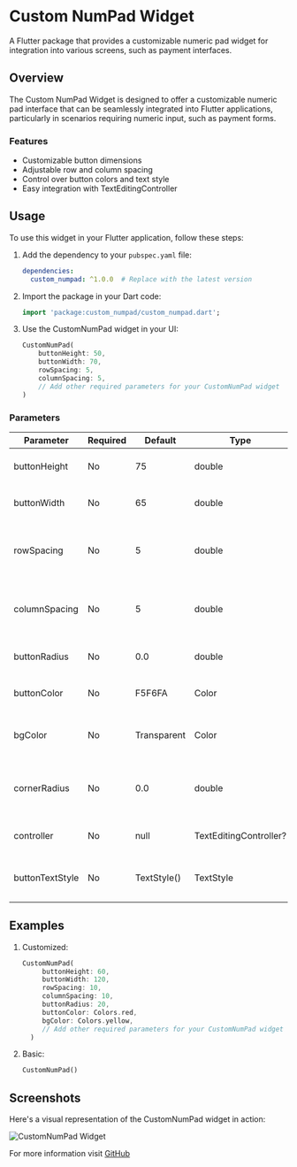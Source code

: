 # Custom NumPad Widget

A Flutter package that provides a customizable numeric pad widget for integration into various screens, such as payment interfaces.

## Overview

The Custom NumPad Widget is designed to offer a customizable numeric pad interface that can be seamlessly integrated into Flutter applications, particularly in scenarios requiring numeric input, such as payment forms.

### Features

- Customizable button dimensions
- Adjustable row and column spacing
- Control over button colors and text style
- Easy integration with TextEditingController

## Usage

To use this widget in your Flutter application, follow these steps:

1. Add the dependency to your `pubspec.yaml` file:

   ```yaml
   dependencies:
     custom_numpad: ^1.0.0  # Replace with the latest version
   
2. Import the package in your Dart code:
    
    ```dart
    import 'package:custom_numpad/custom_numpad.dart';

3. Use the CustomNumPad widget in your UI:

    ```dart
   CustomNumPad(
        buttonHeight: 50,
        buttonWidth: 70,
        rowSpacing: 5,
        columnSpacing: 5,
        // Add other required parameters for your CustomNumPad widget    
   )

### Parameters

| Parameter       | Required | Default     | Type                  | Description                                      |
|-----------------|----------|-------------|-----------------------|--------------------------------------------------|
| buttonHeight    | No       | 75          | double                | Height of the numeric pad buttons                |
| buttonWidth     | No       | 65          | double                | Width of the numeric pad buttons                 |
| rowSpacing      | No       | 5           | double                | Vertical spacing between rows of buttons         |
| columnSpacing   | No       | 5           | double                | Horizontal spacing between columns of buttons    |
| buttonRadius    | No       | 0.0         | double                | Radius for button corners                        |
| buttonColor     | No       | F5F6FA      | Color                 | Background color for buttons                     |
| bgColor         | No       | Transparent | Color                 | Background color for the numeric pad             |
| cornerRadius    | No       | 0.0         | double                | Corner radius for the entire numeric pad         |
| controller      | No       | null        | TextEditingController? | Controller for the text input field              |
| buttonTextStyle | No       | TextStyle() | TextStyle             | Text style for the numeric pad buttons           |


## Examples

1. Customized:

    ```dart
    CustomNumPad(
         buttonHeight: 60,
         buttonWidth: 120,
         rowSpacing: 10,
         columnSpacing: 10,
         buttonRadius: 20,
         buttonColor: Colors.red,
         bgColor: Colors.yellow,
         // Add other required parameters for your CustomNumPad widget
      )

2. Basic:

    ```dart
    CustomNumPad()

## Screenshots

Here's a visual representation of the CustomNumPad widget in action:

![CustomNumPad Widget](https://drive.google.com/file/d/1BzDkpuTnAHrWv6a7QeODarOpXpSMXVEn/view?usp=drivesdk)

   
For more information visit [GitHub](https://github.com/TheScriptRailoth/package-custom_numpad)

      

